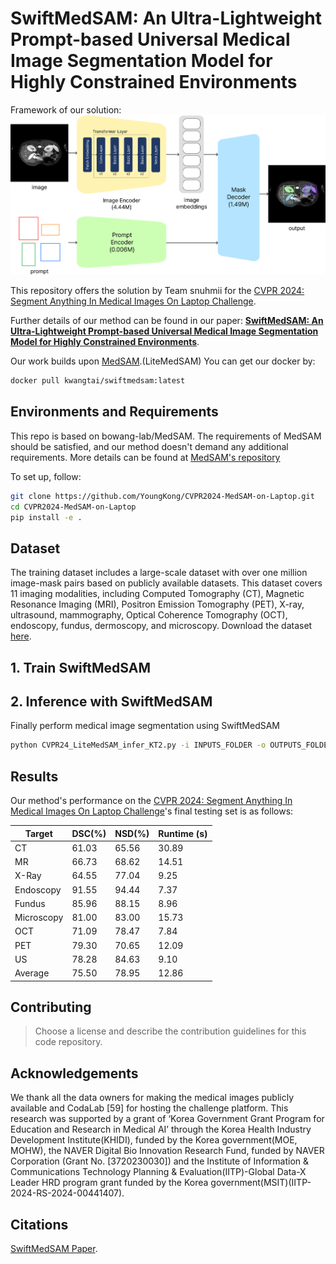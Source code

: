 
# SwiftMedSAM: An Ultra-Lightweight Prompt-based Universal Medical Image Segmentation Model for Highly Constrained Environments

Framework of our solution:
![Overall framework](./imgs/overall.png)

This repository offers the solution by Team snuhmii for the [CVPR 2024: Segment Anything In Medical Images On Laptop Challenge](https://www.codabench.org/competitions/1847/).

Further details of our method can be found in our paper: **[SwiftMedSAM: An Ultra-Lightweight Prompt-based Universal Medical Image Segmentation Model for Highly Constrained Environments](https://openreview.net/forum?id=8l8JVb7nUB&nesting=2&sort=date-desc)**.

Our work builds upon [MedSAM](https://github.com/bowang-lab/MedSAM).(LiteMedSAM) You can get our docker by:
```bash
docker pull kwangtai/swiftmedsam:latest
```

## Environments and Requirements

This repo is based on bowang-lab/MedSAM. The requirements of MedSAM should be satisfied, and our method doesn't demand any additional requirements. 
More details can be found at [MedSAM's repository](https://github.com/bowang-lab/MedSAM) 

To set up, follow:

```bash
git clone https://github.com/YoungKong/CVPR2024-MedSAM-on-Laptop.git
cd CVPR2024-MedSAM-on-Laptop
pip install -e .
```

## Dataset

The training dataset includes a large-scale dataset with over one million image-mask pairs based on publicly available datasets. This dataset covers 11 imaging modalities, including Computed Tomography (CT), Magnetic Resonance Imaging (MRI), Positron Emission Tomography (PET), X-ray, ultrasound, mammography, Optical Coherence Tomography (OCT), endoscopy, fundus, dermoscopy, and microscopy.
Download the dataset [here](https://www.codabench.org/competitions/1847/#/pages-tab).


## 1. Train SwiftMedSAM



## 2. Inference with SwiftMedSAM

Finally perform medical image segmentation using SwiftMedSAM
```bash
python CVPR24_LiteMedSAM_infer_KT2.py -i INPUTS_FOLDER -o OUTPUTS_FOLDER -lite_medsam_checkpoint_path /work_dir/LiteMedSAM/modifiedv2_litemedsam_total.pth
```

## Results

Our method's performance on the [CVPR 2024: Segment Anything In Medical Images On Laptop Challenge](https://www.codabench.org/competitions/1847/#/pages-tab)'s final testing set is as follows:


| Target              | DSC(%)                   | NSD(%)                   | Runtime (s)              |
|---------------------|--------------------------|--------------------------|--------------------------|
| CT                  | 61.03                    | 65.56                    | 30.89                    |
| MR                  | 66.73                    | 68.62                    | 14.51                    |
| X-Ray               | 64.55                    | 77.04                    | 9.25                     |
| Endoscopy           | 91.55                    | 94.44                    | 7.37                     |
| Fundus              | 85.96                    | 88.15                    | 8.96                     |
| Microscopy          | 81.00                    | 83.00                    | 15.73                    |
| OCT                 | 71.09                    | 78.47                    | 7.84                     |
| PET                 | 79.30                    | 70.65                    | 12.09                    |
| US                  | 78.28                    | 84.63                    | 9.10                     |
| Average             | 75.50                    | 78.95                    | 12.86                    |

## Contributing

> Choose a license and describe the contribution guidelines for this code repository.

## Acknowledgements

We thank all the data owners for making the medical images publicly available and CodaLab [59] for hosting the challenge platform. This research was supported by a grant of ‘Korea Government Grant Program for Education and Research in Medical AI’ through the Korea Health Industry Development Institute(KHIDI), funded by the Korea government(MOE, MOHW), the NAVER Digital Bio Innovation Research Fund, funded by NAVER Corporation (Grant No. [3720230030]) and the Institute of Information & Communications Technology Planning & Evaluation(IITP)-Global Data-X Leader HRD program grant funded by the Korea government(MSIT)(IITP-2024-RS-2024-00441407).


## Citations

[SwiftMedSAM Paper](https://openreview.net/forum?id=8l8JVb7nUB&nesting=2&sort=date-desc).
